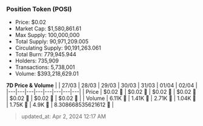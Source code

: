 
  ### Position Token (POSI)
  - Price: $0.02
  - Market Cap: $1,580,861.61
  - Max Supply: 100,000,000
  - Total Supply: 90,971,209.005
  - Circulating Supply: 90,191,263.061
  - Total Burn: 779,945.944
  - Holders: 735,909
  - Transactions: 5,738,001
  - Volume: $393,218,629.01

  **7D Price & Volume**
  | | 27&#x2F;03 | 28&#x2F;03 | 29&#x2F;03 | 30&#x2F;03 | 31&#x2F;03 | 01&#x2F;04 | 02&#x2F;04 |
  |---|---|---|---|---|---|---|---|
  | Price | $0.02 🔻 | $0.02 🔻 | $0.02 🚀 | $0.02 🔻 | $0.02 🚀 | $0.02 🚀 | $0.02 🔻 |
  | Volume | 6.11K 🚀 | 1.41K 🔻 | 2.71K 🚀 | 1.04K 🔻 | 1.75K 🚀 | 4.9K 🚀 | 8.308668535621612 🔻 |

  > updated_at: Apr 2, 2024 12:17 AM
